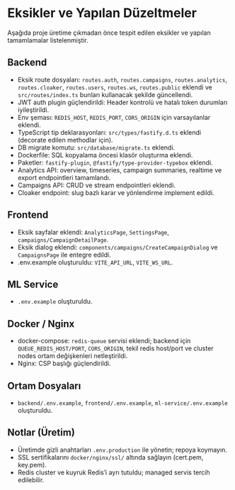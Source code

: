 # Eksikler ve Yapılan Düzeltmeler

Aşağıda proje üretime çıkmadan önce tespit edilen eksikler ve yapılan tamamlamalar listelenmiştir.

## Backend
- Eksik route dosyaları: `routes.auth`, `routes.campaigns`, `routes.analytics`, `routes.cloaker`, `routes.users`, `routes.ws`, `routes.public` eklendi ve `src/routes/index.ts` bunları kullanacak şekilde güncellendi.
- JWT auth plugin güçlendirildi: Header kontrolü ve hatalı token durumları iyileştirildi.
- Env şeması: `REDIS_HOST`, `REDIS_PORT`, `CORS_ORIGIN` için varsayılanlar eklendi.
- TypeScript tip deklarasyonları: `src/types/fastify.d.ts` eklendi (decorate edilen methodlar için).
- DB migrate komutu: `src/database/migrate.ts` eklendi.
- Dockerfile: SQL kopyalama öncesi klasör oluşturma eklendi.
- Paketler: `fastify-plugin`, `@fastify/type-provider-typebox` eklendi.
- Analytics API: overview, timeseries, campaign summaries, realtime ve export endpointleri tamamlandı.
- Campaigns API: CRUD ve stream endpointleri eklendi.
- Cloaker endpoint: slug bazlı karar ve yönlendirme implement edildi.

## Frontend
- Eksik sayfalar eklendi: `AnalyticsPage`, `SettingsPage`, `campaigns/CampaignDetailPage`.
- Eksik dialog eklendi: `components/campaigns/CreateCampaignDialog` ve `CampaignsPage` ile entegre edildi.
- .env.example oluşturuldu: `VITE_API_URL`, `VITE_WS_URL`.

## ML Service
- `.env.example` oluşturuldu.

## Docker / Nginx
- docker-compose: `redis-queue` servisi eklendi; backend için `QUEUE_REDIS_HOST/PORT`, `CORS_ORIGIN`, tekil redis host/port ve cluster nodes ortam değişkenleri netleştirildi.
- Nginx: CSP başlığı güçlendirildi.

## Ortam Dosyaları
- `backend/.env.example`, `frontend/.env.example`, `ml-service/.env.example` oluşturuldu.

## Notlar (Üretim)
- Üretimde gizli anahtarları `.env.production` ile yönetin; repoya koymayın.
- SSL sertifikalarını `docker/nginx/ssl/` altında sağlayın (cert.pem, key.pem).
- Redis cluster ve kuyruk Redis’i ayrı tutuldu; managed servis tercih edilebilir.